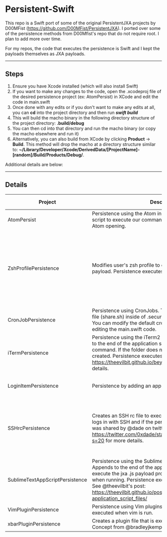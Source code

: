 # Persistent-Swift

This repo is a Swift port of some of the original PersistentJXA projects by D00MFist (https://github.com/D00MFist/PersistentJXA). I ported over some of the persistence methods from D00Mfist's repo that do not require root. I plan to add more over time.

For my repos, the code that executes the persistence is Swift and I kept the payloads themselves as JXA payloads. 

------------------
## Steps

1. Ensure you have Xcode installed (which will also install Swift)
2. If you want to make any changes to the code, open the .xcodeproj file of the desired persistence project (ex: AtomPersist) in XCode and edit the code in main.swift
3. Once done with any edits or if you don't want to make any edits at all, you can **cd** into the project directory and then run ***swift build***
4. This will build the macho binary in the following directory structure of the project directory: **.build/debug**
5. You can then cd into that directory and run the macho binary (or copy the macho elsewhere and run it)
6. Alternatively, you can also build from XCode by clicking **Product** -> **Build**. This method will drop the macho at a directory structure similar to: **~/Library/Developer/Xcode/DerivedData/[ProjectName]-[random]/Build/Products/Debug/**.

Additional details are below:

---------------------------
## Details

|Project	|          Description                      |	Usage	|Artifacts Created|	Commandline Commands Executed|
|---------|-------------------------------------------|--------|-----------------|-----------------------------|
|AtomPersist | Persistence using the Atom init script. Appends the Atom init script to execute our command. Persistence executes upon Atom opening.| ./AtomPersist [path_to_jxa_payload] | Modification to end of: /System/Volumes/Data/Users/{User}/.atom/init.coffee | Atom will run "osascript [payload] &" upon open|
|ZshProfilePersistence |Modifies user's zsh profile to execute the specified jxa js payload. Persistence executes on zsh terminal open. | ./ZshProfilePersistence [path_to_jxa_payload] [yes/no] | $HOME/.zshenv If you select "yes" for hidden file creation then: $HOME/.security/apple.sh and $HOME/.security/update.sh | If "no"  for hidden file creation, then the on disk jxa js payload is run directly from .zshenv; If "yes" for hidden file creation then: $HOME/.security/apple.sh and sh $HOME/.security/update.sh are dropped and run; both options use "osascript [payload] &" during payload execution|
|CronJobPersistence | Persistence using CronJobs. This script will create a hidden file (share.sh) inside of .security in the user’s home directory. You can modify the default cron job time interval 15 mins by editing the main.swift code. | ./CronJobPersistence [path_to_jxa_payload] | $HOME/.security/.share.sh, crontab entry| sh -c echo "$(echo '*/15 * * * * cd $HOME/.security && ./.share.sh' ; crontab -l)" | osascript [payload' &, crontab -, sh -c |
|iTermPersistence | Persistence using the iTerm2 application startup script. Adds to the end of the application script for iTerm2 to execute our command. If the folder does not exist then one will be created. Persistence executes upon iTerm2 opening. See https://theevilbit.github.io/beyond/beyond_0002/ for more details. | ./iTermAppScriptPersistence [path_to_js_jxa_payload] | creates a new file at /Library/Application Support/iTerm2/Scripts/AutoLaunch/iTerm.sh | osascript [path_to_app] &|
|LoginItemPersistence | Persistence by adding an app as a Login Item | ./LoginItemPersistence [app path] [true/false] | Will generate a pop-up if XPC access has not yet been granted from Terminal to System Events, since this implementation leverages System Events via NSAppleScript | N/A, as this uses the NSAppleScript API|
|SSHrcPersistence | Creates an SSH rc file to execute persistence when the user logs in with SSH and if the persistence process. This concept was shared by @dade on twitter: See https://twitter.com/0xdade/status/1373145566943711235?s=20 for more details. | ./SSHrcPersistence [path_to_jxa_payload] [yes/no]; note: if you select "yes", the callback will only live as long as the ssh session lasts. However, if you select "no", the callback will run independently of the ssh session and continue even after the session closes | ~/.ssh/rc created and if "yes" chosen, ~/.security/apple.sh and ~/.security/update.sh also created | osascript [payload]|
|SublimeTextAppScriptPersistence|Persistence using the Sublime Text application script. Appends to the end of the application script for Sublime to execute the jxa .js payload provided on the command line when running. Persistence executes upon Sublime opening. See @theevilbit's post: https://theevilbit.github.io/posts/macos_persisting_through-application_script_files/ | ./SublimeTextAppScriptPersistence [path_to_js_jxa_app] | modification to append to /Applications/Sublime Text.app/Contents/MacOS/sublime.py | python spawning -> osascript [payload] &|
|VimPluginPersistence | Persistence using Vim plugins. Creates a plugin file that is executed when vim is run.| ./VimPluginPersistence [path_to_js_jxa_app] | $HOME/.vim/plugin/d.vim created with a command to run the provided jxa js payload | osascript [payload] &|
|xbarPluginPersistence| Creates a plugin file that is executed when xbar is opened. Concept from @bradleyjkemp| ./xbarPluginPersistence [path_to_js_jxa_app] | $HOME/Library/Application Support/xbar/plugins/xbarUtil.py created | osascript [payload] &|
